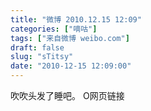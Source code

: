 ```yaml
---
title: "微博 2010.12.15 12:09"
categories: ["嘀咕"]
tags: ["来自微博 weibo.com"]
draft: false
slug: "sTitsy"
date: "2010-12-15 12:09:00"
---
```


<p>吹吹头发了睡吧。 O网页链接 ​​​​</p>
